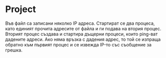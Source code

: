 # Project

Във файл са записани няколко IP адреса. Стартират се два процеса, като единият
прочита адресите от файла и ги подава на втория процес. Вторият процес създава и
стартира дъщерни процеси, които ping-ват дадените адреси. Ако няма връзка с
дадения адрес, то той се изпраща обратно към първият процес и се извежда IP-то със
съобщение за грешка. 

